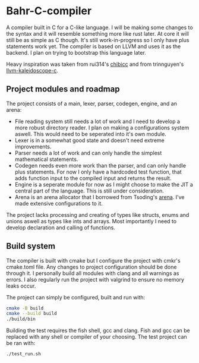 # Bahr-C-compiler
A compiler built in C for a C-like language. I will be making some changes to the syntax and it will resemble something more like rust later. At core it will still be as simple as C though. It's still work-in-progress so I only have plus statements work yet. The compiler is based on LLVM and uses it as the backend. I plan on trying to bootstrap this language later.

Heavy inspiration was taken from rui314's [chibicc](https://github.com/rui314/chibicc) and from trinnguyen's [llvm-kaleidoscope-c](https://github.com/trinnguyen/llvm-kaleidoscope-c).

## Project modules and roadmap
The project consists of a main, lexer, parser, codegen, engine, and an arena:

- File reading system still needs a lot of work and I need to develop a more robust directory reader. I plan on making a configurations system aswell. This would need to be seperated into it's own module.
- Lexer is in a somewhat good state and doesn't need extreme improvements.
- Parser needs a lot of work and can only handle the simplest mathematical statements.
- Codegen needs even more work than the parser, and can only handle plus statements. For now I only have a hardcoded test function, that adds function input to the compiled input and returns the result.
- Engine is a seperate module for now as I might choose to make the JIT a central part of the language. This is still under consideration.
- Arena is an arena allocator that I borrowed from Tsoding's [arena](https://github.com/tsoding/arena). I've made extensive configurations to it.

The project lacks processing and creating of types like structs, enums and unions aswell as types like ints and arrays. Most importantly I need to develop declaration and calling of functions.

## Build system
The compiler is built with cmake but I configure the project with cmkr's cmake.toml file. Any changes to project configuration should be done through it. I personally build all modules with clang and all warnings as errors. I also regularly run the project with valgrind to ensure no memory leaks occur.

The project can simply be configured, built and run with:
```sh
cmake -B build
cmake --build build
./build/bin
```
Building the test requires the fish shell, gcc and clang. Fish and gcc can be replaced with any shell or compiler of your choosing. The test project can be ran with:
```sh
./test_run.sh
```
